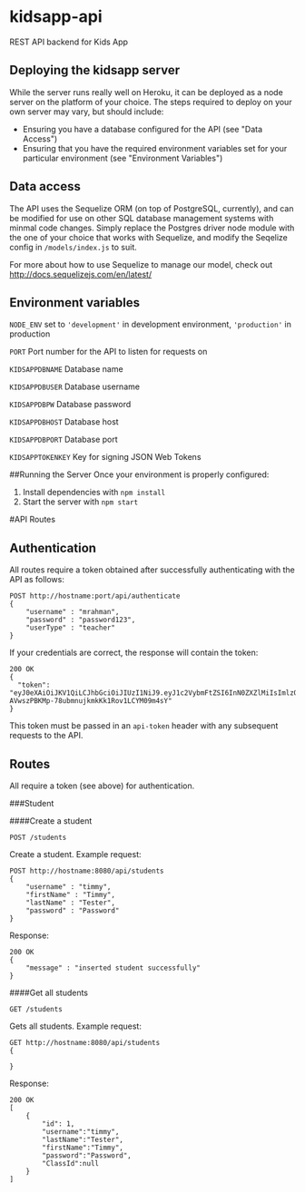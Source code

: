 # kidsapp-api

REST API backend for Kids App

## Deploying the kidsapp server

While the server runs really well on Heroku, it can be deployed as a node server on the platform of your choice. 
The steps required to deploy on your own server may vary, but should include:

* Ensuring you have a database configured for the API (see "Data Access")
* Ensuring that you have the required environment variables set for your particular environment (see "Environment Variables")

## Data access

The API uses the Sequelize ORM (on top of PostgreSQL, currently), and can be modified for use on other SQL database management systems with minmal code changes. Simply replace the Postgres driver node module with the one of your choice that works with Sequelize, and modify the Seqelize config in `/models/index.js` to suit.

For more about how to use Sequelize to manage our model, check out http://docs.sequelizejs.com/en/latest/

## Environment variables

```NODE_ENV``` set to `'development'` in development environment, `'production'` in production
 
```PORT``` Port number for the API to listen for requests on 

```KIDSAPPDBNAME``` Database name

```KIDSAPPDBUSER``` Database username

```KIDSAPPDBPW``` Database password

```KIDSAPPDBHOST``` Database host

```KIDSAPPDBPORT``` Database port

```KIDSAPPTOKENKEY``` Key for signing JSON Web Tokens

##Running the Server
Once your environment is properly configured:

1. Install dependencies with `npm install`
2. Start the server with `npm start`

#API Routes

## Authentication

All routes require a token obtained after successfully authenticating with the API as follows:
 
```
POST http://hostname:port/api/authenticate
{
	"username" : "mrahman",
	"password" : "password123",
	"userType" : "teacher"
} 
```

If your credentials are correct, the response will contain the token:

```
200 OK
{
  "token": "eyJ0eXAiOiJKV1QiLCJhbGciOiJIUzI1NiJ9.eyJ1c2VybmFtZSI6InN0ZXZlMiIsImlzQWRtaW4iOmZhbHNlLCJpYXQiOjE0NTQ2NDgwNzgsImV4cCI6MTQ1NDY5MTI3OH0.02e-AVwszPBKMp-78ubmnujkmkKk1Rov1LCYM09m4sY"
}
```

This token must be passed in an `api-token` header with any subsequent requests to the API.


## Routes
All require a token (see above) for authentication.

###Student

####Create a student

`POST /students`

Create a student. 
Example request:

```
POST http://hostname:8080/api/students
{   
	"username" : "timmy",
	"firstName" : "Timmy",
	"lastName" : "Tester",
	"password" : "Password"
}
```

Response: 

```
200 OK
{
	"message" : "inserted student successfully"
}
```

####Get all students

`GET /students`

Gets all students. 
Example request:

```
GET http://hostname:8080/api/students
{   

}
```

Response: 

```
200 OK
[
	{
		"id": 1,
		"username":"timmy",
		"lastName":"Tester",
		"firstName":"Timmy",
		"password":"Password",
		"ClassId":null
	}
]
```
